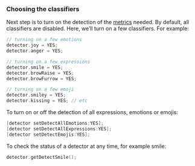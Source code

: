 ### Choosing the classifiers
Next step is to turn on the detection of the [metrics](/metrics) needed. By default, all classifiers are disabled. Here, we’ll turn on a few classifiers. For example:

```objective-c
// turning on a few emotions
detector.joy = YES;
detector.anger = YES;

// turning on a few expressions
detector.smile = YES;
detector.browRaise = YES;
detector.browFurrow = YES;

// turning on a few emoji
detector.smiley = YES;
detector.kissing = YES; // etc
```

To turn on or off the detection of all expressions, emotions or emojis:

```objective-c
[detector setDetectAllEmotions:YES];
[detector setDetectAllExpressions:YES];
[detector setDetectEmojis:YES];
```

To check the status of a detector at any time, for example smile:

```objective-c
detector.getDetectSmile();
```
